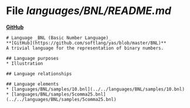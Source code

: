 # File _languages/BNL/README.md_
**[GitHub](https://github.com/softlang/yas/blob/master/languages/BNL/README.md)**
```
# Language _BNL (Basic Number Language)_
**[GitHub](https://github.com/softlang/yas/blob/master/BNL)**
A trivial language for the representation of binary numbers.

## Language purposes
* Illustration

## Language relationships

## Language elements
* [languages/BNL/samples/10.bnl](../../languages/BNL/samples/10.bnl)
* [languages/BNL/samples/5comma25.bnl](../../languages/BNL/samples/5comma25.bnl)
```
